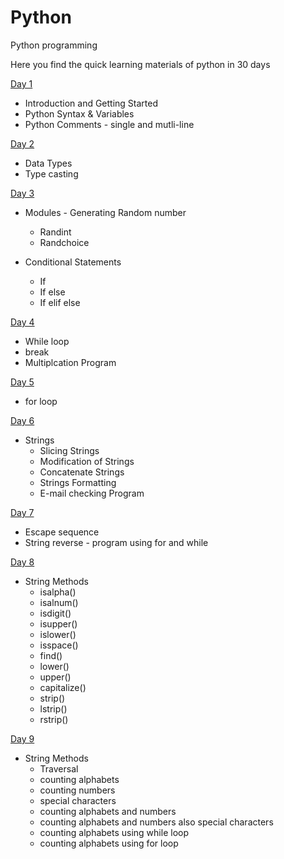 # Python
Python programming 

Here you find the quick learning materials of python in 30 days 

[Day 1](https://github.com/ameenoorraseed/Python/tree/main/Day%201)

  * Introduction and Getting Started
  * Python Syntax & Variables
  * Python Comments - single and mutli-line

[Day 2](https://github.com/ameenoorraseed/Python/tree/main/Day%202)

  * Data Types 
  * Type casting

[Day 3](https://github.com/ameenoorraseed/Python/tree/main/Day%203)

  * Modules - Generating Random number
    * Randint
    * Randchoice
    
  * Conditional Statements
    * If 
    * If else 
    * If elif else

[Day 4](https://github.com/ameenoorraseed/Python/tree/main/Day%204)

  * While loop
  * break
  * Multiplcation Program

[Day 5](https://github.com/ameenoorraseed/Python/tree/main/Day%205)

  * for loop

[Day 6](https://github.com/ameenoorraseed/Python/tree/main/Day%206)

  * Strings
    * Slicing Strings
    * Modification of Strings
    * Concatenate Strings
    * Strings Formatting
    * E-mail checking Program
    
[Day 7](https://github.com/ameenoorraseed/Python/tree/main/Day%207)

  * Escape sequence
  * String reverse - program using for and while

[Day 8](https://github.com/ameenoorraseed/Python/tree/main/Day%208)

  * String Methods
    * isalpha()
    * isalnum()
    * isdigit()
    * isupper()
    * islower()
    * isspace()
    * find()
    * lower()
    * upper()
    * capitalize()
    * strip()
    * lstrip()
    * rstrip()
    
[Day 9](https://github.com/ameenoorraseed/Python/tree/main/Day%209)

  * String Methods
    * Traversal
    * counting alphabets
    * counting numbers
    * special characters
    * counting alphabets and numbers
    * counting alphabets and numbers also special characters
    * counting alphabets using while loop
    * counting alphabets using for loop





